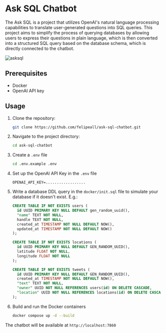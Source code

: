 # Ask SQL Chatbot

The Ask SQL is a project that utilizes OpenAI's natural language processing capabilities to translate user-generated 
questions into SQL queries. This project aims to simplify the process of querying databases by allowing users to express
their questions in plain language, which is then converted into a structured SQL query based on the database schema,
which is directly connected to the chatbot.

![asksql](https://github.com/felipeall/ask-sql-chatbot/assets/20917430/33bd78af-3c8c-4dc7-8083-6c4441f9010e)

## Prerequisites

- Docker
- OpenAI API key

## Usage

1. Clone the repository:
    ```bash
    git clone https://github.com/felipeall/ask-sql-chatbot.git
    ```

2. Navigate to the project directory:
    ```bash
    cd ask-sql-chatbot
    ```

3. Create a `.env` file
    ```bash
    cd .env.example .env
    ```

4. Set up the OpenAI API Key in the `.env` file
    ```
    OPENAI_API_KEY=..................
    ```

5. Write a database DDL query in the `docker/init.sql` file to simulate your database if it doesn't exist. E.g.:
    ```sql
    CREATE TABLE IF NOT EXISTS users (
      id UUID PRIMARY KEY NULL DEFAULT gen_random_uuid(),
      "name" TEXT NOT NULL,
      handle TEXT NOT NULL,
      created_at TIMESTAMP NOT NULL DEFAULT NOW(),
      updated_at TIMESTAMP NOT NULL DEFAULT NOW()
    );
    
    CREATE TABLE IF NOT EXISTS locations (
      id UUID PRIMARY KEY NULL DEFAULT GEN_RANDOM_UUID(),
      latitude FLOAT NOT NULL,
      longitude FLOAT NOT NULL
    );
    
    CREATE TABLE IF NOT EXISTS tweets (
      id UUID PRIMARY KEY NULL DEFAULT GEN_RANDOM_UUID(),
      created_at TIMESTAMP NOT NULL DEFAULT NOW(),
      "text" TEXT NOT NULL,
      "owner" UUID NOT NULL REFERENCES users(id) ON DELETE CASCADE,
      "location" UUID NOT NULL REFERENCES locations(id) ON DELETE CASCADE
    );
    ```

6. Build and run the Docker containers
    ```bash
    docker compose up -d --build
    ```

The chatbot will be available at `http://localhost:7860`
